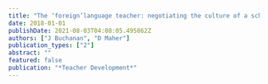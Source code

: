 ```yaml
---
title: "The ‘foreign’language teacher: negotiating the culture of a school when unfamiliar with the language of instruction"
date: 2018-01-01
publishDate: 2021-08-03T04:08:05.495862Z
authors: ["J Buchanan", "D Maher"]
publication_types: ["2"]
abstract: ""
featured: false
publication: "*Teacher Development*"
---
```


